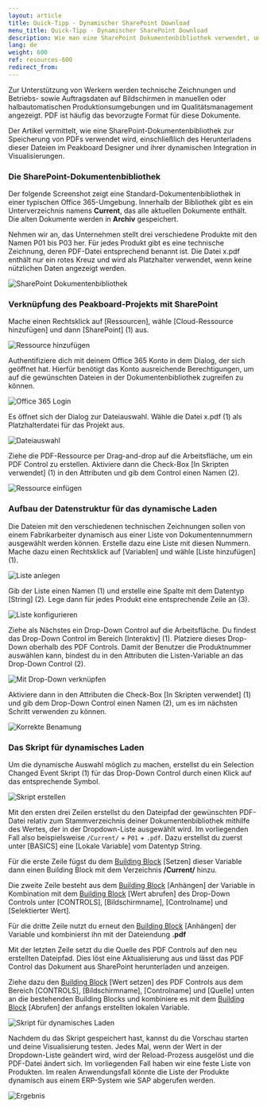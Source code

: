 ```yaml
---
layout: article
title: Quick-Tipp - Dynamischer SharePoint Download
menu_title: Quick-Tipp - Dynamischer SharePoint Download
description: Wie man eine SharePoint Dokumentenbibliothek verwendet, um technische Zeichnungen zu speichern und sie dynamisch in Peakboard herunterzuladen
lang: de
weight: 600
ref: resources-600
redirect_from:
---
```


Zur Unterstützung von Werkern werden technische Zeichnungen und Betriebs- sowie Auftragsdaten auf Bildschirmen in manuellen oder halbautomatischen Produktionsumgebungen und im Qualitätsmanagement angezeigt. PDF ist häufig das bevorzugte Format für diese Dokumente.

Der Artikel vermittelt, wie eine SharePoint-Dokumentenbibliothek zur Speicherung von PDFs verwendet wird, einschließlich des Herunterladens dieser Dateien im Peakboard Designer und ihrer dynamischen Integration in Visualisierungen.

### Die SharePoint-Dokumentenbibliothek

Der folgende Screenshot zeigt eine Standard-Dokumentenbibliothek in einer typischen Office 365-Umgebung. Innerhalb der Bibliothek gibt es ein Unterverzeichnis namens **Current**, das alle aktuellen Dokumente enthält. Die alten Dokumente werden in **Archiv** gespeichert.

Nehmen wir an, das Unternehmen stellt drei verschiedene Produkte mit den Namen P01 bis P03 her. Für jedes Produkt gibt es eine technische Zeichnung, deren PDF-Datei entsprechend benannt ist. Die Datei x.pdf enthält nur ein rotes Kreuz und wird als Platzhalter verwendet, wenn keine nützlichen Daten angezeigt werden.

![SharePoint Dokumentenbibliothek](/assets/images/resources/de_resources-sharepoint-01.png)

### Verknüpfung des Peakboard-Projekts mit SharePoint

Mache einen Rechtsklick auf [Ressourcen], wähle [Cloud-Ressource hinzufügen] und dann [SharePoint] (1) aus.

![Ressource hinzufügen](/assets/images/resources/de_resources-sharepoint-02.png)

Authentifiziere dich mit deinem Office 365 Konto in dem Dialog, der sich geöffnet hat. Hierfür benötigt das Konto ausreichende Berechtigungen, um auf die gewünschten Dateien in der Dokumentenbibliothek zugreifen zu können.

![Office 365 Login](/assets/images/resources/de_resources-sharepoint-03.png)

Es öffnet sich der Dialog zur Dateiauswahl.
Wähle die Datei x.pdf (1) als Platzhalterdatei für das Projekt aus.

![Dateiauswahl](/assets/images/resources/de_resources-sharepoint-04.png)

Ziehe die PDF-Ressource per Drag-and-drop auf die Arbeitsfläche, um ein PDF Control zu erstellen.
Aktiviere dann die Check-Box [In Skripten verwendet] (1) in den Attributen und gib dem Control einen Namen (2).

![Ressource einfügen](/assets/images/resources/de_resources-sharepoint-05.png)

### Aufbau der Datenstruktur für das dynamische Laden

Die Dateien mit den verschiedenen technischen Zeichnungen sollen von einem Fabrikarbeiter dynamisch aus einer Liste von Dokumentennummern ausgewählt werden können. Erstelle dazu eine Liste mit diesen Nummern. Mache dazu einen Rechtsklick auf [Variablen] und wähle [Liste hinzufügen] (1).

![Liste anlegen](/assets/images/resources/de_resources-sharepoint-06.png)

Gib der Liste einen Namen (1) und erstelle eine Spalte mit dem Datentyp [String] (2). Lege dann für jedes Produkt eine entsprechende Zeile an (3).

![Liste konfigurieren](/assets/images/resources/de_resources-sharepoint-07.png)

Ziehe als Nächstes ein Drop-Down Control auf die Arbeitsfläche.
Du findest das Drop-Down Control im Bereich [Interaktiv] (1). Platziere dieses Drop-Down oberhalb des PDF Controls.
Damit der Benutzer die Produktnummer auswählen kann, bindest du in den Attributen die Listen-Variable an das Drop-Down Control (2).

![Mit Drop-Down verknüpfen](/assets/images/resources/de_resources-sharepoint-08.png)

Aktiviere dann in den Attributen die Check-Box [In Skripten verwendet] (1) und gib dem Drop-Down Control einen Namen (2), um es im nächsten Schritt verwenden zu können.

![Korrekte Benamung](/assets/images/resources/de_resources-sharepoint-09.png)

### Das Skript für dynamisches Laden

Um die dynamische Auswahl möglich zu machen, erstellst du ein Selection Changed Event Skript (1) für das Drop-Down Control durch einen Klick auf das entsprechende Symbol.

![Skript erstellen](/assets/images/resources/de_resources-sharepoint-10.png)

Mit den ersten drei Zeilen erstellst du den Dateipfad der gewünschten PDF-Datei relativ zum Stammverzeichnis deiner Dokumentenbibliothek mithilfe des Wertes, der in der Dropdown-Liste ausgewählt wird. Im vorliegenden Fall also beispielsweise `/Current/` + `P01` + `.pdf`.
Dazu erstellst du zuerst unter [BASICS] eine [Lokale Variable] vom Datentyp String.

Für die erste Zeile fügst du dem [Building Block](/scripting/de-building-blocks.html) [Setzen] dieser Variable dann einen Building Block mit dem Verzeichnis **/Current/** hinzu.

Die zweite Zeile besteht aus dem [Building Block](/scripting/de-building-blocks.html) [Anhängen] der Variable in Kombination mit dem [Building Block](/scripting/de-building-blocks.html) [Wert abrufen] des Drop-Down Controls unter [CONTROLS], [Bildschirmname], [Controlname] und [Selektierter Wert].

Für die dritte Zeile nutzt du erneut den [Building Block](/scripting/de-building-blocks.html) [Anhängen] der Variable und kombinierst ihn mit der Dateiendung **.pdf**

Mit der letzten Zeile setzt du die Quelle des PDF Controls auf den neu erstellten Dateipfad. Dies löst eine Aktualisierung aus und lässt das PDF Control das Dokument aus SharePoint herunterladen und anzeigen.

Ziehe dazu den [Building Block](/scripting/de-building-blocks.html) [Wert setzen] des PDF Controls aus dem Bereich [CONTROLS], [Bildschirmname], [Controlname] und [Quelle] unten an die bestehenden Building Blocks und kombiniere es mit dem [Building Block](/scripting/de-building-blocks.html) [Abrufen] der anfangs erstellten lokalen Variable.

![Skript für dynamisches Laden](/assets/images/resources/de_resources-sharepoint-11.png)

Nachdem du das Skript gespeichert hast, kannst du die Vorschau starten und deine Visualisierung testen.
Jedes Mal, wenn der Wert in der Dropdown-Liste geändert wird, wird der Reload-Prozess ausgelöst und die PDF-Datei ändert sich. Im vorliegenden Fall haben wir eine feste Liste von Produkten. Im realen Anwendungsfall könnte die Liste der Produkte dynamisch aus einem ERP-System wie SAP abgerufen werden.

![Ergebnis](/assets/images/resources/de_resources-sharepoint-12.gif)
